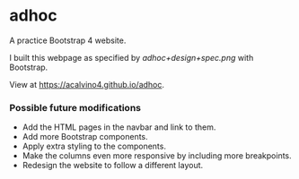 # adhoc
A practice Bootstrap 4 website.

I built this webpage as specified by *adhoc+design+spec.png* with Bootstrap.

View at https://acalvino4.github.io/adhoc.

### Possible future modifications

* Add the HTML pages in the navbar and link to them.
* Add more Bootstrap components.
* Apply extra styling to the components.
* Make the columns even more responsive by including more breakpoints.
* Redesign the website to follow a different layout.
